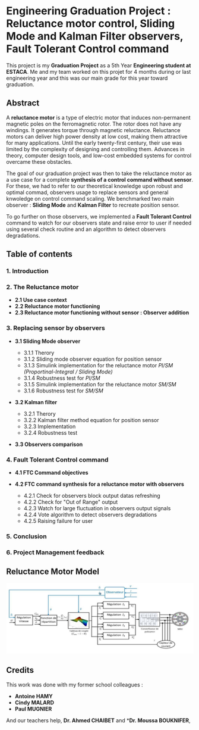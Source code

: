 # Engineering Graduation Project : Reluctance motor control, Sliding Mode and Kalman Filter observers, Fault Tolerant Control command

This project is my **Graduation Project** as a 5th Year **Engineering student at ESTACA**. Me and my team worked on this projet for 4 months during or last engineering year and this was our main grade for this year toward graduation.

## Abstract

A **reluctance motor** is a type of electric motor that induces non-permanent magnetic poles on the ferromagnetic rotor. The rotor does not have any windings. It generates torque through magnetic reluctance. Reluctance motors can deliver high power density at low cost, making them attractive for many applications. Until the early twenty-first century, their use was limited by the complexity of designing and controlling them. Advances in theory, computer design tools, and low-cost embedded systems for control overcame these obstacles.

The goal of our graduation project was then to take the reluctance motor as a use case for a complete **synthesis of a control command without sensor**. For these, we had to refer to our theoretical knowledge upon robust and optimal commad, observers usage to replace sensors and general knwoledge on control command scaling. We benchmarked two main observer : **Sliding Mode** and **Kalman Filter** to recreate position sensor.

To go further on those observers, we implemented a **Fault Tolerant Control** command to watch for our observers state and raise error to user if needed using several check routine and an algorithm to detect observers degradations.

## Table of contents

### 1. Introduction

### 2. The Reluctance motor

- **2.1  Use case context**
- **2.2  Reluctance motor functioning**
- **2.3  Reluctance motor functioning without sensor : Observer addition**

### 3. Replacing sensor by observers

- **3.1  Sliding Mode observer**
	- 3.1.1  Therory
	- 3.1.2  Sliding mode observer equation for position sensor
	- 3.1.3  Simulink implementation for the reluctance motor *PI/SM* *(Proportinal-Integral / Sliding Mode)*
	- 3.1.4  Robustness test for *PI/SM*
	- 3.1.5  Simulink implementation for the reluctance motor *SM/SM*
	- 3.1.6  Robustness test for *SM/SM*

- **3.2 Kalman filter**
	- 3.2.1  Therory
	- 3.2.2  Kalman filter method equation for position sensor
	- 3.2.3  Implementation
	- 3.2.4  Robustness test

- **3.3 Observers comparison**

### 4. Fault Tolerant Control command

- **4.1  FTC Command objectives**

- **4.2  FTC command synthesis for a reluctance motor with observers**
	- 4.2.1  Check for observers block output datas refreshing
	- 4.2.2  Check for "Out of Range" output
	- 4.2.3  Watch for large fluctuation in observers output signals
	- 4.2.4  Vote algorithm to detect observers degradations
	- 4.2.5  Raising failure for user

### 5. Conclusion

### 6. Project Management feedback

## Reluctance Motor Model

![power supply full model](./Ressources/MRV_model.png)

## Credits

This work was done with my former school colleagues :

- **Antoine HAMY**
- **Cindy MALARD**
- **Paul MUGNIER**

And our teachers help, **Dr. Ahmed CHAIBET** and ***Dr. Moussa BOUKNIFER**,
